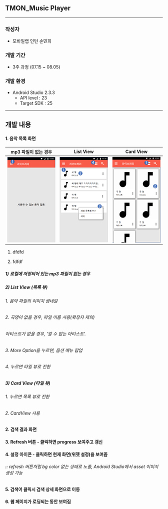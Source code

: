 ## TMON_Music Player

---

### 작성자

* 모바일랩 인턴 손민희





### 개발 기간

* 3주 과정 (07.15 ~ 08.05)





### 개발 환경

* Android Studio 2.3.3
  * API level : 23
  * Target SDK : 25


---

## 개발 내용

#### 1. 음악 목록 화면

|              mp3 파일이 없는 경우               |                List View                 |                Card View                 |
| :--------------------------------------: | :--------------------------------------: | :--------------------------------------: |
| <img src="https://github.com/minheeson/TMON_MusicPlayer/blob/master/screenshots/screenshot_1.png"  width="200"> | <img src="https://github.com/minheeson/TMON_MusicPlayer/blob/master/screenshots/screenshot_2.png" width="200"> | <img src="https://github.com/minheeson/TMON_MusicPlayer/blob/master/screenshots/screenshot_3.png" width="200"> |

  1) dfdfd

  2) fdfdf



##### 1) 로컬에 저장되어 있는 mp3 파일이 없는 경우

##### 2) List View (목록 뷰)

######    1. 음악 파일의 이미지 썸네일

###### 	  2. 곡명이 없을 경우, 파일 이름 사용(확장자 제외)	 

###### 	      아티스트가 없을 경우, '알 수 없는 아티스트'.

###### 	  3. More Option을 누르면, 옵션 메뉴 팝업	

###### 	  4. 누르면 타일 뷰로 전환

##### 3) Card View (타일 뷰)

###### 	1. 누르면 목록 뷰로 전환

###### 	2. CardView 사용 

#### 2. 검색 결과 화면 

#### 3. Refresh 버튼 - 클릭하면 progress 보여주고 갱신

#### 4. 설정 아이콘 - 클릭하면 현재 화면(위젯 설정)을 보여줌

###### 		:: refresh 버튼처럼 bg color 없는 상태로 노출, Android Studio에서 asset 이미지 생성 가능 

#### 5. 검색어 클릭시 검색 상세 화면으로 이동

#### 6. 웹 페이지가 로딩되는 동안 보여짐



> 















